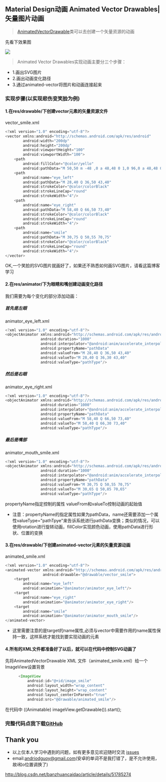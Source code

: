 ## Material Design动画 Animated Vector Drawables|矢量图片动画

> [AnimatedVectorDrawable](https://developer.android.com/reference/android/graphics/drawable/AnimatedVectorDrawable.html)类可以去创建一个矢量资源的动画

先看下效果图

![](https://github.com/CoderGuoy/AndroidNote/blob/master/screenshots/animatedvectordrawable_smile.gif)

> Animated Vector Drawables实现动画主要分三个步骤：<br/>
- 1.画出SVG图片 
- 2.画出动画变化路径 
- 3.通过animated-vector将图片和动画连接起来

### 实现步骤(以实现悲伤变笑脸为例)

####  1.在res/drawable/下创建vector元素的矢量资源文件

vector_smile.xml

```java
<?xml version="1.0" encoding="utf-8"?>
<vector xmlns:android="http://schemas.android.com/apk/res/android"
        android:width="200dp"
        android:height="200dp"
        android:viewportHeight="100"
        android:viewportWidth="100">
    <path
        android:fillColor="@color/yello"
        android:pathData="M 50,50 m -48 ,0 a 48,48 0 1,0 96,0 a 48,48 0 1,0 -96,0"/>
    <path
        android:name="eye_left"
        android:pathData="M 28,40 Q 36,50 43,40"
        android:strokeColor="@color/colorBlack"
        android:strokeLineCap="round"
        android:strokeWidth="4"/>
    <path
        android:name="eye_right"
        android:pathData="M 58,40 Q 66,50 73,40"
        android:strokeColor="@color/colorBlack"
        android:strokeLineCap="round"
        android:strokeWidth="4"/>
    <path
        android:name="smile"
        android:pathData="M 30,75 Q 50,55 70,75"
        android:strokeColor="@color/colorBlack"
        android:strokeLineCap="round"
        android:strokeWidth="4"/>
</vector>
```
OK,一个笑脸的SVG图片就画好了，如果还不熟悉如何画SVG图片，请看这篇博客学习[]()

####  2.在res/animator/下为眼睛和嘴创建动画变化路径

我们需要为每个变化的部分添加动画：

##### 首先是左眼

animator_eye_left.xml

```java
<?xml version="1.0" encoding="utf-8"?>
<objectAnimator xmlns:android="http://schemas.android.com/apk/res/android"
                android:duration="1000"
                android:interpolator="@android:anim/accelerate_interpolator"
                android:propertyName="pathData"
                android:valueFrom="M 28,40 Q 36,50 43,40"
                android:valueTo="M 28,40 Q 36,30 43,40"
                android:valueType="pathType"/>
```

##### 然后是右眼

animator_eye_right.xml

```java
<?xml version="1.0" encoding="utf-8"?>
<objectAnimator xmlns:android="http://schemas.android.com/apk/res/android"
                android:duration="1000"
                android:interpolator="@android:anim/accelerate_interpolator"
                android:propertyName="pathData"
                android:valueFrom="M 58,40 Q 66,50 73,40"
                android:valueTo="M 58,40 Q 66,30 73,40"
                android:valueType="pathType"/>
```

##### 最后是嘴部

animator_mouth_smile.xml

```java
<?xml version="1.0" encoding="utf-8"?>
<objectAnimator xmlns:android="http://schemas.android.com/apk/res/android"
                android:duration="1000"
                android:interpolator="@android:anim/accelerate_interpolator"
                android:propertyName="pathData"
                android:valueFrom="M 30,75 Q 50,55 70,75"
                android:valueTo="M 30,65 Q 50,85 70,65"
                android:valueType="pathType"/>
```

propertyName指定控制的属性
valueFrom和valueTo控制动画的起始值

- 注意：propertyName的指定属性如果为pathData，name还需要添加一个属性valueType="pathTpye"来告诉系统进行pathData变换；类似的情况，可以使用rotation进行旋转动画，fillColor实现颜色动画，使用pathData进行形状、位置的变换

#### 3.在res/drawable/下创建animated-vector元素的矢量资源动画

animated_smile.xml

```java
<?xml version="1.0" encoding="utf-8"?>
<animated-vector xmlns:android="http://schemas.android.com/apk/res/android"
                 android:drawable="@drawable/vector_smile">
    <target
        android:name="eye_left"
        android:animation="@animator/animator_eye_left"/>
    <target
        android:name="eye_right"
        android:animation="@animator/animator_eye_right"/>
    <target
        android:name="smile"
        android:animation="@animator/animator_mouth_smile"/>
</animated-vector>
```

- 这里需要注意的是target的name属性,必须与vector中需要作用的name属性保持一致，这样系统才能找到要实现动画的元素

#### 4.所有的XML文件都准备好了以后，就可以在代码中控制SVG动画了

先将AnimatedVectorDrawable XML 文件（animated_smile.xml）给一个ImageView设置背景

```java
      <ImageView
          android:id="@+id/image_smile"
          android:layout_width="wrap_content"
          android:layout_height="wrap_content"
          android:layout_centerInParent="true"
          android:src="@drawable/animated_smile"/>
```

在代码中 ((Animatable) imageView.getDrawable()).start();

### 



### 完整代码点我下载[GitHub](https://github.com/CoderGuoy/Coder)

## Thank you

- 以上仅本人学习中遇到的问题，如有更多意见欢迎随时交流 [issues](https://github.com/CoderGuoy/MetalDesign/issues/1)
- email:andriodguoy@gmail.com(安卓的单词不是我打错了，是不允许使用，故i和o位置调换了)

http://blog.csdn.net/banzhuancaidao/article/details/51785274
